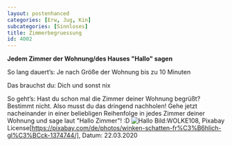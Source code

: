 ```yaml
---
layout: postenhanced
categories: [Erw, Jug, Kin]
subcategories: [Sinnloses]
title: Zimmerbegruessung
id: 4002
---
```

**Jedem Zimmer der Wohnung/des Hauses "Hallo" sagen**

So lang dauert’s: Je nach Größe der Wohnung bis zu 10 Minuten


Das brauchst du: Dich und sonst nix


So geht’s: Hast du schon mal die Zimmer deiner Wohnung begrüßt? Bestimmt nicht. Also musst du das dringend nachholen!
Gehe jetzt nacheinander in einer beliebligen Reihenfolge in jedes Zimmer deiner Wohnung und sage laut "Hallo Zimmer"! :D
![Hallo](https://cdn.pixabay.com/photo/2016/05/05/20/13/wave-1374744_1280.jpg)
Bild:WOLKE108, Pixabay License[https://pixabay.com/de/photos/winken-schatten-fr%C3%B6hlich-gl%C3%BCck-1374744/], Datum: 22.03.2020

